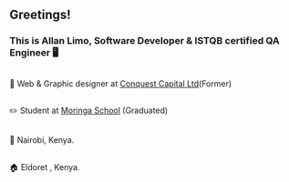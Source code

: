 ## Greetings!


### This is Allan Limo, Software Developer &  ISTQB certified QA Engineer :desktop_computer:	
## 

 :briefcase:	Web & Graphic designer at <a href="https://www.conquestcapitalltd.com/" target="_blank">Conquest Capital Ltd</a>(Former)

##

 :pencil2:	Student at <a href="https://moringaschool.com">Moringa School</a> (Graduated)
 
 ##
 

:pushpin:	Nairobi, Kenya.

##

:house:	Eldoret , Kenya.


